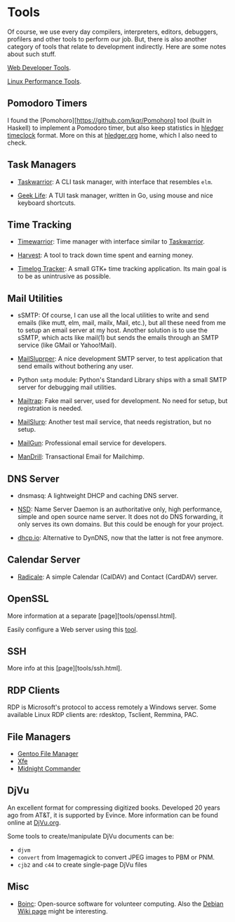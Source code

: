 Tools
=====

Of course, we use every day compilers, interpreters, editors, debuggers,
profilers and other tools to perform our job.  But, there is also another
category of tools that relate to development indirectly.  Here are some notes
about such stuff.

[Web Developer Tools](https://www.browserling.com/tools).

[Linux Performance Tools](http://brendangregg.com/linuxperf.html).

Pomodoro Timers
---------------

I found the [Pomohoro][https://github.com/kqr/Pomohoro] tool (built in Haskell)
to implement a Pomodoro timer, but also keep statistics in
[hledger timeclock](http://hledger.org/timeclock.html) format.
More on this at [hledger.org](http://hledger.org/) home, which I also need to check.

Task Managers
-------------

 - [Taskwarrior](https://taskwarrior.org/):
   A CLI task manager, with interface that resembles `elm`.

 - [Geek Life](https://github.com/ajaxray/geek-life):
   A TUI task manager, written in Go, using mouse and nice keyboard shortcuts.

Time Tracking
-------------

 - [Timewarrior](https://timewarrior.net/):
   Time manager with interface similar to [Taskwarrior](https://taskwarrior.org/).

 - [Harvest](http://harvestapp.com/): A tool to track down time spent and
   earning money.

 - [Timelog Tracker](http://mg.pov.lt/gtimelog/):
   A small GTK+ time tracking application.
   Its main goal is to be as unintrusive as possible.

Mail Utilities
--------------

- sSMTP: Of course, I can use all the local utilities to write and send emails
  (like mutt, elm, mail, mailx, Mail, etc.), but all these need from me to
  setup an email server at my host.  Another solution is to use the sSMTP, which
  acts like mail(1) but sends the emails through an SMTP service (like GMail or
  Yahoo!Mail).

- [MailSluprper](https://mailslurper.com/):
  A nice development SMTP server, to test application that send emails without
  bothering any user.

- Python `smtp` module:
  Python's Standard Library ships with a small SMTP server for debugging mail
  utilities.

- [Mailtrap](https://mailtrap.io/):
  Fake mail server, used for development.  No need for setup, but registration
  is needed.

- [MailSlurp](https://www.mailslurp.com/):
  Another test mail service, that needs registration, but no setup.

- [MailGun](https://www.mailgun.com/):
  Professional email service for developers.

- [ManDrill](https://mandrill.com/):
  Transactional Email for Mailchimp.

DNS Server
----------

 - dnsmasq: A lightweight DHCP and caching DNS server.

 - [NSD](http://www.nlnetlabs.nl/projects/nsd/):
   Name Server Daemon is an authoritative only, high performance, simple and
   open source name server.  It does not do DNS forwarding, it only serves its
   own domains. But this could be enough for your project.

 - [dhcp.io](http://http//dhcp.io/):
   Alternative to DynDNS, now that the latter is not free anymore.

Calendar Server
---------------

 - [Radicale](http://radicale.org/):
   A simple Calendar (CalDAV) and Contact (CardDAV) server.

OpenSSL
-------

More information at a separate [page][tools/openssl.html].

Easily configure a Web server using this [tool](https://cipherli.st/).

SSH
---

More info at this [page][tools/ssh.html].

RDP Clients
-----------

RDP is Microsoft's protocol to access remotely a Windows server.
Some available Linux RDP clients are: rdesktop, Tsclient, Remmina, PAC.

File Managers
-------------

 - [Gentoo File Manager](http://obsession.se/gentoo/)
 - [Xfe](http://roland65.free.fr/xfe/)
 - [Midnight Commander](https://midnight-commander.org/)

DjVu
----

An excellent format for compressing digitized books.  Developed 20 years ago
from AT&T, it is supported by Evince.  More information can be found online
at [DjVu.org](http://djvu.org/).

Some tools to create/manipulate DjVu documents can be:

 - `djvm`
 - `convert` from Imagemagick to convert JPEG images to PBM or PNM.
 - `cjb2` and `c44` to create single-page DjVu files


Misc
----

 - [Boinc](https://boinc.berkeley.edu/):
   Open-source software for volunteer computing.  Also the
   [Debian Wiki page](https://wiki.debian.org/BOINC) might be interesting.

